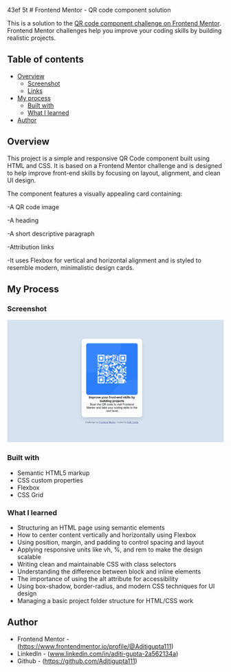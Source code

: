 43ef 5t # Frontend Mentor - QR code component solution

This is a solution to the [QR code component challenge on Frontend Mentor](https://www.frontendmentor.io/challenges/qr-code-component-iux_sIO_H). Frontend Mentor challenges help you improve your coding skills by building realistic projects. 

## Table of contents

- [Overview](#overview)
  - [Screenshot](#screenshot)
  - [Links](#links)
- [My process](#my-process)
  - [Built with](#built-with)
  - [What I learned](#what-i-learned)
- [Author](#author)

## Overview
This project is a simple and responsive QR Code component built using HTML and CSS. It is based on a Frontend Mentor challenge and is designed to help improve front-end skills by focusing on layout, alignment, and clean UI design.

The component features a visually appealing card containing:

-A QR code image

-A heading

-A short descriptive paragraph

-Attribution links

-It uses Flexbox for vertical and horizontal alignment and is styled to resemble modern, minimalistic design cards.

## My Process

### Screenshot

<img src="https://github.com/Aditigupta111/Qr_code_component/blob/master/qr-code-component-main/qr_code_output.png">

### Built with

- Semantic HTML5 markup
- CSS custom properties
- Flexbox
- CSS Grid

### What I learned

 - Structuring an HTML page using semantic elements
 - How to center content vertically and horizontally using Flexbox
 - Using position, margin, and padding to control spacing and layout
 - Applying responsive units like vh, %, and rem to make the design scalable
 - Writing clean and maintainable CSS with class selectors
 - Understanding the difference between block and inline elements
 - The importance of using the alt attribute for accessibility
 - Using box-shadow, border-radius, and modern CSS techniques for UI design
 - Managing a basic project folder structure for HTML/CSS work

## Author

- Frontend Mentor -(https://www.frontendmentor.io/profile/@Aditigupta111)
- LinkedIn - (www.linkedin.com/in/aditi-gupta-2a562134a)
- Github - (https://github.com/Aditigupta111)
